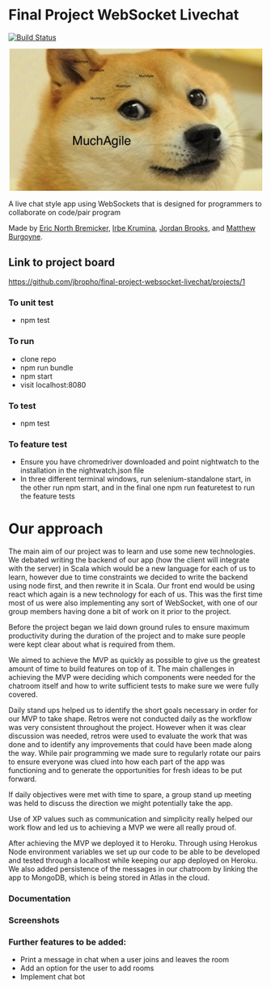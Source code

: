 # Final Project WebSocket Livechat
[![Build Status](https://travis-ci.org/jbropho/final-project-websocket-livechat.svg?branch=master)](https://travis-ci.org/jbropho/final-project-websocket-livechat)
<div align="center"><img width="500" src="./doge.png" alt="MuchAgile"></div>

A live chat style app using WebSockets that is designed for programmers to collaborate on code/pair program

 Made by [Eric North Bremicker](https://github.com/blarvin), [Irbe Krumina](https://github.com/irbekrm/), [Jordan Brooks](https://github.com/jbropho), and [Matthew Burgoyne](https://github.com/mattb20).

## Link to project board
https://github.com/jbropho/final-project-websocket-livechat/projects/1

### To unit test
 * npm test

 ### To run
 * clone repo
 * npm run bundle
 * npm start
 * visit localhost:8080

 ### To test
 * npm test
  
 ### To feature test
 * Ensure you have chromedriver downloaded and point nightwatch to the installation in the nightwatch.json file
 * In three different terminal windows, run selenium-standalone start, in the other run npm start, and in the final one npm run featuretest to run the feature tests 
 

# Our approach
 The main aim of our project was to learn and use some new technologies. We debated writing the backend of our app (how the client will integrate with the server) in Scala
 which would be a new language for each of us to learn, however due to time constraints we decided to write the backend using node first, and then rewrite it in Scala.
 Our front end would be using react which again is a new technology for each of us. This was the first time most of us were also implementing any sort of WebSocket, with one of our group members having done a bit of work on it prior to the project.

 Before the project began we laid down ground rules to ensure maximum productivity during the duration of the project and to make sure people were kept clear about what is required from them.

 We aimed to achieve the MVP as quickly as possible to give us the greatest amount of time to build features on top of it. The main challenges in achieving the MVP were deciding which components were needed for the chatroom itself and how to write sufficient tests to make sure we were fully covered.

 Daily stand ups helped us to identify the short goals necessary in order for our MVP to take shape. Retros were not conducted daily as the workflow was very consistent throughout the project. However when it was clear discussion was needed, retros were used to evaluate the work that was done and to identify any improvements that could have been made along the way.
 While pair programming we made sure to regularly rotate our pairs to ensure everyone was clued into how each part of the app was functioning and to generate the opportunities for fresh ideas to be put forward.
 
 If daily objectives were met with time to spare, a group stand up meeting was held to discuss the direction we might potentially take the app. 
 
 Use of XP values such as communication and simplicity really helped our work flow and led us to achieving a MVP we were all really proud of.
 
 After achieving the MVP we deployed it to Heroku. Through using Herokus Node environment variables we set up our code to be able to be developed and tested through a localhost while keeping our app deployed on Heroku.
We also added persistence of the messages in our chatroom by linking the app to MongoDB, which is being stored in Atlas in the cloud. 

### Documentation

### Screenshots


### Further features to be added:
- Print a message in chat when a user joins and leaves the room
- Add an option for the user to add rooms
- Implement chat bot
